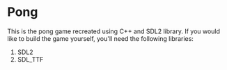 # Pong
This is the pong game recreated using C++ and SDL2 library.
If you would like to build the game yourself, you'll need the following libraries:
1. SDL2
2. SDL_TTF
